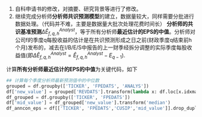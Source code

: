 1. 自科申请书的修改，对摘要、研究背景等进行了修改。
2. 继续完成分析师**分析师共识预测模型**的建立，数据量较大，同样需要分批进行数据处理。（代码并不难，主要是数据量大批次处理花费时间长）
**分析师的共识基准预测**$\Delta \hat{E}_{f,q,h}^{Analyst}$，等于所有分析师**最近估计的EPS的中值**。分析师对公司f的季度q每股收益的估计是在共识预测形成之日之前(财政季度q结束前h个月)发布的，减去在I/B/E/S中报告的上一财季经拆分调整的实际季度每股收益值(即$\Delta \hat{E}_{f,q,h}^{Analyst} = \hat{E}_{f,q,h}^{Analyst} - E_{q-1}$).

计算**所有分析师最近估计的EPS的中值**为关键代码，如下
```python
## 计算每个季度分析师最新预测值中的中位数
grouped = df.groupby(['TICKER', 'FPEDATS', 'ANALYS'])
df['new_value'] = grouped['REVDATS'].transform(lambda x: df.loc[x.idxmax(), 'VALUE'])
df_grouped = df.groupby(['TICKER', 'FPEDATS'])
df['mid_value'] = df_grouped['new_value'].transform('median')
df_anncon_eps = df[['TICKER', 'FPEDATS','CUSIP','mid_value']].drop_duplicates()
```